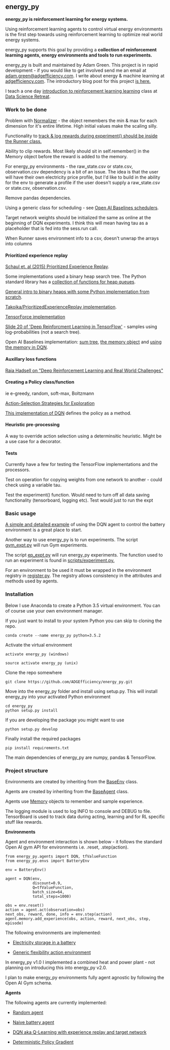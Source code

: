 ## energy_py

**energy_py is reinforcement learning for energy systems.**

Using reinforcement learning agents to control virtual energy environments is the first step towards using reinforcement learning to optimize real world energy systems.

energy_py supports this goal by providing a **collection of reinforcement learning agents, energy environments and tools to run experiments.**

energy_py is built and maintained by Adam Green.  This project is in rapid development - if you would like to get involved send me an email at [adam.green@adgefficiency.com](adam.green@adgefficiency.com).  I write about energy & machine learning at [adgefficiency.com](http://adgefficiency.com/).  The introductory blog post for this project [is here.](http://adgefficiency.com/energy_py-reinforcement-learning-for-energy-systems/)

I teach a one day [introduction to reinforcement learning learning](https://github.com/ADGEfficiency/DSR_RL) class at [Data Science Retreat](https://www.datascienceretreat.com/).

### Work to be done
Problem with [Normalizer](https://github.com/ADGEfficiency/energy_py/blob/master/energy_py/scripts/processors.py) - the object remembers the min & max for each dimension for it's entire lifetime.  High initial values make the scaling silly.

Functionality to [track & log rewards during experiment() should be inside the Runner class.](https://github.com/ADGEfficiency/energy_py/blob/master/energy_py/scripts/experiment.py)

Ability to clip rewards.  Most likely should sit in self.remember() in the Memory object before the reward is added to the memory.  

For energy_py environments - the raw_state.csv or state.csv, observation.csv dependency is a bit of an issue.  The idea is that the user will have their own electricity price profile, but I'd like to build in the ability for the env to generate a profile if the user doesn't supply a raw_state.csv or state.csv, observation.csv.  

Remove pandas dependencies.

Using a generic class for scheduling - see [Open AI Baselines schedulers](https://github.com/openai/baselines/blob/master/baselines/common/schedules.py).

Target network weights should be initialized the same as online at the beginning of DQN experiments.  I think this will
mean having tau as a placeholder that is fed into the sess.run call.

When Runner saves environment info to a csv, doesn't unwrap the arrays into columns

#### Prioritized experience replay
[Schaul et. al (2015) Prioritized Experience Replay](https://arxiv.org/abs/1511.05952).

Some implementations used a binary heap search tree.  The Python standard library has a [collection of functions for heap queues](https://docs.python.org/3/library/heapq.html).

[General intro to binary heaps with some Python implementation from scratch](http://interactivepython.org/runestone/static/pythonds/Trees/BinaryHeapImplementation.html).

[Takoika/PrioritizedExperienceReplay implementation](https://github.com/takoika/PrioritizedExperienceReplay/blob/master/sum_tree.py).

[TensorForce implementation](https://github.com/reinforceio/tensorforce/blob/master/tensorforce/core/memories/prioritized_replay.py)

[Slide 20 of 'Deep Reinforcment Learning in TensorFlow'](http://web.stanford.edu/class/cs20si/lectures/slides_14.pdf) - samples using log-probabilities (not a search tree).

Open AI Baselines implementation:
[sum tree](https://github.com/openai/baselines/blob/master/baselines/common/segment_tree.py),
[the memory object](https://github.com/openai/baselines/blob/master/baselines/deepq/replay_buffer.py) and
[using the memory in DQN](https://github.com/openai/baselines/blob/master/baselines/deepq/simple.py).

#### Auxillary loss functions
[Raia Hadsell on "Deep Reinforcement Learning and Real World Challenges"](https://www.youtube.com/watch?v=0e_uGa7ic74)

#### Creating a Policy class/function
ie e-greedy, random, soft-max, Boltzmann

[Action-Selection Strategies for Exploration](https://medium.com/emergent-future/simple-reinforcement-learning-with-tensorflow-part-7-action-selection-strategies-for-exploration-d3a97b7cceaf)

[This implementation of DQN](https://ewanlee.github.io/2017/07/09/Using-Tensorflow-and-Deep-Q-Network-Double-DQN-to-Play-Breakout/) defines the policy as a method.

#### Heuristic pre-processing
A way to override action selection using a determinsitic heuristic.  Might be a use case for a decorator.

#### Tests
Currently have a few for testing the TensorFlow implementations and the processors.

Test on operation for copying weights from one network to another - could check using a variable tau.

Test the experiment() function.  Would need to turn off all data saving functionality (tensorboard, logging etc).  Test
would just to run the expt

### Basic usage

[A simple and detailed example](https://github.com/ADGEfficiency/energy_py/blob/master/notebooks/examples/Q_learning_battery.ipynb) of using the DQN agent to control the battery environment is a great place to start.


Another way to use energy_py is to run experiments.
 The script [gym_expt.py](https://github.com/ADGEfficiency/energy_py/blob/master/energy_py/experiments/gym_expt.py) will run Gym experiments.  

The script [ep_expt.py](https://github.com/ADGEfficiency/energy_py/blob/master/energy_py/experiments/ep_expt.py) will run energy_py experiments.  The function used to run an experiment is found in [scripts/experiment.py.](https://github.com/ADGEfficiency/energy_py/blob/master/energy_py/scripts/experiment.py)

For an environment to be used it must be wrapped in the environment registry in [register.py](https://github.com/ADGEfficiency/energy_py/blob/master/energy_py/envs/register.py).  The registry allows consistency in the attributes and methods used by agents.  

### Installation
Below I use Anaconda to create a Python 3.5 virtual environment.  You can of course use your own environment manager.

If you just want to install to your system Python you can skip to cloning the repo.  
```
conda create --name energy_py python=3.5.2
```
Activate the virtual environment
```
activate energy_py (windows)

source activate energy_py (unix)
```
Clone the repo somewhere
```
git clone https://github.com/ADGEfficiency/energy_py.git
```
Move into the energy_py folder and install using setup.py.  This will install energy_py into your activated Python environment
```
cd energy_py
python setup.py install
```
If you are developing the package you might want to use
```
python setup.py develop
```
Finally install the required packages
```
pip install requirements.txt
```
The main dependencies of energy_py are numpy, pandas & TensorFlow.  

### Project structure

Environments are created by inheriting from the [BaseEnv](https://github.com/ADGEfficiency/energy_py/blob/master/energy_py/envs/env_core.py) class.

Agents are created by inheriting from the [BaseAgent](https://github.com/ADGEfficiency/energy_py/blob/master/energy_py/agents/agent.py) class.  

Agents use [Memory](https://github.com/ADGEfficiency/energy_py/blob/master/energy_py/agents/memory.py) objects to remember and sample experience.  

The logging module is used to log INFO to console and DEBUG to file.  TensorBoard is used to track data during acting, learning and for RL specific stuff like rewards.

**Environments**

Agent and environment interaction is shown below - it follows the standard
Open AI gym API for environments i.e. .reset, .step(action).

```
from energy_py.agents import DQN, tfValueFunction
from energy_py.envs import BatteryEnv

env = BatteryEnv()

agent = DQN(env,
            discount=0.9,
            Q=tfValueFunction,
            batch_size=64,
            total_steps=1000)

obs = env.reset()
action = agent.act(observation=obs)
next_obs, reward, done, info = env.step(action)
agent.memory.add_experience(obs, action, reward, next_obs, step, episode)

```
The following environments are implemented:

- [Electricity storage in a battery](https://github.com/ADGEfficiency/energy_py/tree/master/energy_py/envs/battery)

- [Generic flexibility action environment](https://github.com/ADGEfficiency/energy_py/tree/master/energy_py/envs/flex)

In energy_py v1.0 I implemented a combined heat and power plant - not planning
on introducing this into energy_py v2.0.

I plan to make energy_py environments fully agent agnostic by following the Open AI Gym schema.

**Agents**

The following agents are currently implemented:

- [Random agent](https://github.com/ADGEfficiency/energy_py/blob/master/energy_py/agents/random_agent.py)

- [Naive battery agent](https://github.com/ADGEfficiency/energy_py/blob/master/energy_py/agents/naive/naive_battery.py)

- [DQN aka Q-Learning with experience replay and target network](https://github.com/ADGEfficiency/energy_py/blob/master/energy_py/agents/Q_learning/dqn.py)

- [Deterministic Policy Gradient](https://github.com/ADGEfficiency/energy_py/blob/master/energy_py/agents/Q_learning/dpg.py)
